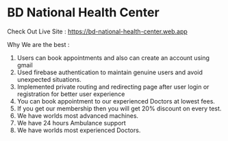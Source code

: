 # BD National Health Center

Check Out Live Site : https://bd-national-health-center.web.app

Why We are the best :

1. Users can book appointments and also can create an account using gmail
2. Used firebase authentication to maintain genuine users and avoid unexpected situations.
3. Implemented private routing and redirecting page after user login or registration for better user
   experience
4. You can book appointment to our experienced Doctors at lowest fees.
5. If you get our membership then you will get 20% discount on every test.
6. We have worlds most advanced machines.
7. We have 24 hours Ambulance support
8. We have worlds most experienced Doctors.
